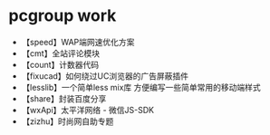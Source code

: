 # pcgroup work

+ 【speed】WAP端网速优化方案
+ 【cmt】全站评论模块
+ 【count】计数器代码
+ 【fixucad】如何绕过UC浏览器的广告屏蔽插件
+ 【lesslib】一个简单less mix库 方便编写一些简单常用的移动端样式
+ 【share】封装百度分享
+ 【wxApi】太平洋网络 - 微信JS-SDK
+ 【zizhu】时尚网自助专题
